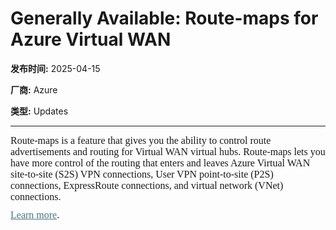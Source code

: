 # Generally Available: Route-maps for Azure Virtual WAN

**发布时间:** 2025-04-15

**厂商:** Azure

**类型:** Updates

---
<div style="font-family: Arial; font-size: 10pt;"><p style="margin:0in 0in 8pt;font-size:12pt;font-family:Aptos, sans-serif"><span style="font-family:&quot;Times New Roman&quot;,serif">Route-maps
is a feature that gives you the ability to control route advertisements and
routing for Virtual WAN virtual hubs. Route-maps lets&nbsp;you have more
control of the routing that enters and leaves Azure Virtual WAN site-to-site
(S2S) VPN connections, User VPN point-to-site (P2S) connections, ExpressRoute
connections, and virtual network (VNet) connections.&nbsp;&nbsp;</span></p><span style="font-size:12.0pt;font-family:&quot;Times New Roman&quot;,serif;mso-fareast-font-family:Aptos;mso-fareast-theme-font:minor-latin;mso-ansi-language:EN-US;mso-fareast-language:EN-US;mso-bidi-language:AR-SA"><a style="text-decoration: underline; color: rgb(70, 120, 134);" href="https://aka.ms/routemapsblog">Learn more</a>.</span><br></div>